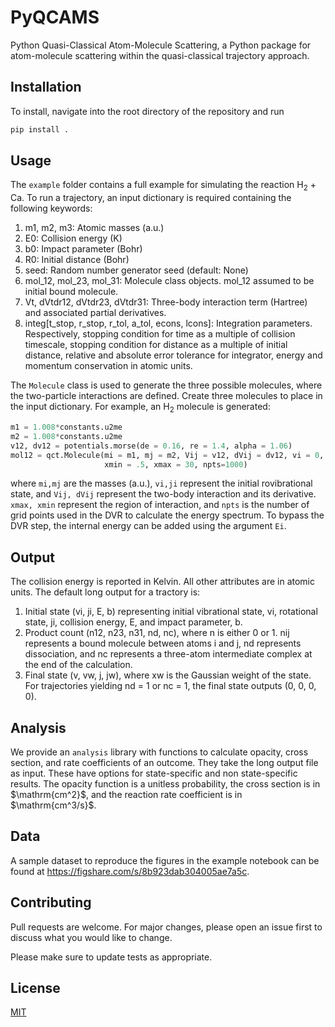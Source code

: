 # PyQCAMS
Python Quasi-Classical Atom-Molecule Scattering, a Python package for atom-molecule scattering within the quasi-classical trajectory approach. 

## Installation
To install, navigate into the root directory of the repository and run
```python
pip install . 
``` 

## Usage
<p>The <code>example</code> folder contains a full example for simulating the reaction H<sub>2</sub> + Ca. To run a trajectory, an input dictionary is required containing the following keywords:

1. m1, m2, m3: Atomic masses (a.u.)
2. E0: Collision energy (K)
3. b0: Impact parameter (Bohr)
4. R0: Initial distance (Bohr)
5. seed: Random number generator seed (default: None)
6. mol_12, mol_23, mol_31: Molecule class objects. mol_12 assumed to be initial bound molecule.
7. Vt, dVtdr12, dVtdr23, dVtdr31: Three-body interaction term (Hartree) and associated partial derivatives.
8. integ[t_stop, r_stop, r_tol, a_tol, econs, lcons]: Integration parameters. Respectively, stopping condition for time as a multiple of collision timescale, stopping condition for distance as a multiple of initial distance, relative and absolute error tolerance for integrator, energy and momentum conservation in atomic units.

The <code>Molecule</code> class is used to generate the three possible molecules, where the two-particle interactions are defined. Create three molecules to place in the input dictionary. For example, an H$_2$ molecule is generated:
```python
m1 = 1.008*constants.u2me
m2 = 1.008*constants.u2me
v12, dv12 = potentials.morse(de = 0.16, re = 1.4, alpha = 1.06)
mol12 = qct.Molecule(mi = m1, mj = m2, Vij = v12, dVij = dv12, vi = 0, ji = 0,
                     xmin = .5, xmax = 30, npts=1000)
``` 
where `mi,mj` are the masses (a.u.), `vi,ji` represent the initial rovibrational state, and `Vij, dVij` represent the two-body interaction and its derivative. `xmax, xmin` represent the region of interaction, and `npts` is the number of grid points used in the DVR to calculate the energy spectrum. To bypass the DVR step, the internal energy can be added using the argument `Ei`. 
</p> 

## Output
<p> The collision energy is reported in Kelvin. All other attributes are in atomic units. The default long output for a tractory is:

1. Initial state (vi, ji, E, b) representing initial vibrational state, vi, rotational state, ji, collision energy, E, and impact parameter, b. 
2. Product count (n12, n23, n31, nd, nc), where n is either 0 or 1. nij represents a bound molecule between atoms i and j, nd represents dissociation, and nc represents a three-atom intermediate complex at the end of the calculation.
3. Final state (v, vw, j, jw), where xw is the Gaussian weight of the state. For trajectories yielding nd = 1 or nc = 1, the final state outputs (0, 0, 0, 0). 

 </p>

## Analysis
<p> We provide an <code>analysis</code> library with functions to calculate opacity, cross section, and rate coefficients of an outcome. They take the long output file as input. These have options for state-specific and non state-specific results.
The opacity function is a unitless probability, the cross section is in $\mathrm{cm^2}$, and the reaction rate coefficient is in $\mathrm{cm^3/s}$. 
</p>

## Data
A sample dataset to reproduce the figures in the example notebook can be found at https://figshare.com/s/8b923dab304005ae7a5c.  

## Contributing

Pull requests are welcome. For major changes, please open an issue first
to discuss what you would like to change.

Please make sure to update tests as appropriate.

## License

[MIT](https://choosealicense.com/licenses/mit/)

